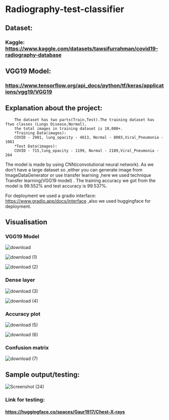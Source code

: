 # Radiography-test-classifier
## Dataset:
  ### Kaggle: https://www.kaggle.com/datasets/tawsifurrahman/covid19-radiography-database

## VGG19 Model: 
### https://www.tensorflow.org/api_docs/python/tf/keras/applications/vgg19/VGG19

## Explanation about the project:

        The dataset has two parts(Train,Test).The training dataset has ftwo classes (Lungs Disease,Normal), 
        the total images in training dataset is 10,000+. 
        *Training Data(images): 
        COVID - 2901, lung_opacity - 4813, Normal - 8003,Viral_Pneumonia - 1081   
        *Test Data(images): 
        COVID - 715,lung_opacity - 1199, Normal - 2189,Viral_Pneumonia - 264

The model is made by using CNN(convolutional neural network). As we don’t have a large dataset so ,either you can generate image from ImageDataGenerator or use transfer learning ,here we used technique Transfer learning(VGG19 model) . The training accuracy we got from the model is 99.552% and test accuracy is 99.537%.

For deployment we used a gradio interface: https://www.gradio.app/docs/interface 
 ,also we used huggingface for deployment.

## Visualisation
### VGG19 Model

![download](https://github.com/Gaurav1917/Radiography-test-classifier/assets/146158309/6d7c09b8-34b5-44af-803a-95ea5c0a7c44)

![download (1)](https://github.com/Gaurav1917/Radiography-test-classifier/assets/146158309/f4cc20ee-00a8-44e0-8d6c-1e3b7599c506)

![download (2)](https://github.com/Gaurav1917/Radiography-test-classifier/assets/146158309/c338d20c-d77c-40d1-8583-2c542d3e0b8e)

### Dense layer

![download (3)](https://github.com/Gaurav1917/Radiography-test-classifier/assets/146158309/6c75be32-7dad-4eb6-8b9f-802c0a1ab112)

![download (4)](https://github.com/Gaurav1917/Radiography-test-classifier/assets/146158309/ac89e442-91dc-489e-bd53-5c961737ec09)

### Accuracy plot

![download (5)](https://github.com/Gaurav1917/Radiography-test-classifier/assets/146158309/bcb10ed2-2c61-4eb7-a8e6-805ab04bd54a)

![download (6)](https://github.com/Gaurav1917/Radiography-test-classifier/assets/146158309/96f2b8f0-d341-4a8c-941f-67367c3850ad)

### Confusion matrix

![download (7)](https://github.com/Gaurav1917/Radiography-test-classifier/assets/146158309/0937993d-7582-4223-8948-95500c240fc2)

## Sample output/testing:

![Screenshot (24)](https://github.com/Gaurav1917/Radiography-test-classifier/assets/146158309/dd8de7c8-c3ab-4a27-9e41-ff153911279c)

### Link for testing:
#### https://huggingface.co/spaces/Gaur1917/Chest-X-rays








